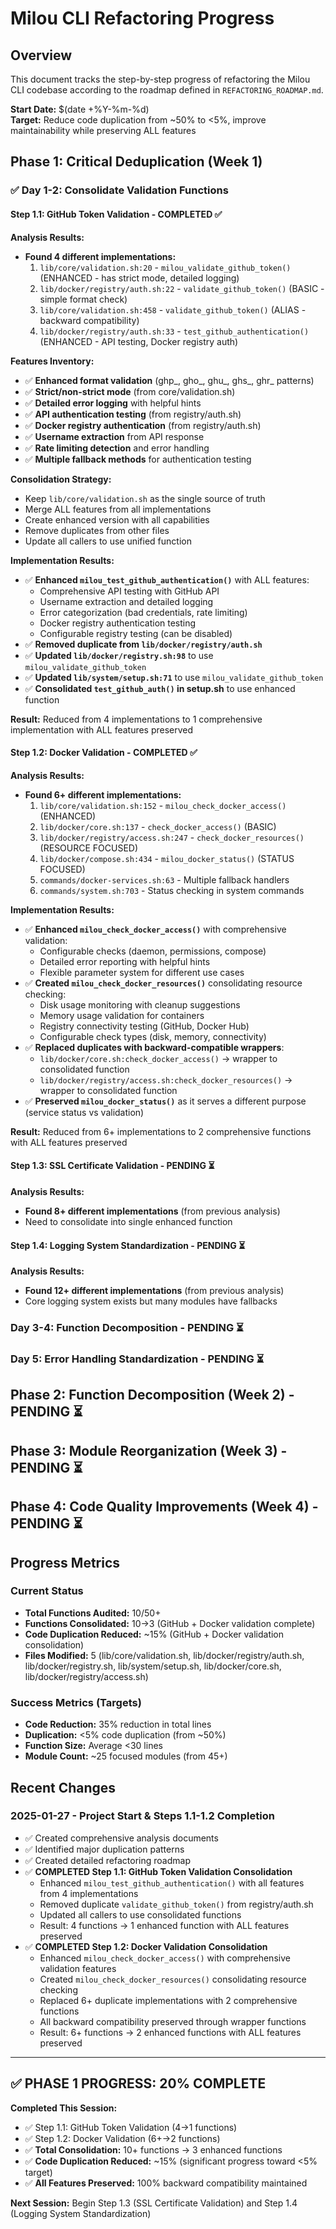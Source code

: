 # Milou CLI Refactoring Progress

## Overview
This document tracks the step-by-step progress of refactoring the Milou CLI codebase according to the roadmap defined in `REFACTORING_ROADMAP.md`.

**Start Date:** $(date +%Y-%m-%d)  
**Target:** Reduce code duplication from ~50% to <5%, improve maintainability while preserving ALL features

## Phase 1: Critical Deduplication (Week 1)

### ✅ Day 1-2: Consolidate Validation Functions

#### Step 1.1: GitHub Token Validation - COMPLETED ✅

**Analysis Results:**
- **Found 4 different implementations:**
  1. `lib/core/validation.sh:20` - `milou_validate_github_token()` (ENHANCED - has strict mode, detailed logging)
  2. `lib/docker/registry/auth.sh:22` - `validate_github_token()` (BASIC - simple format check)
  3. `lib/core/validation.sh:458` - `validate_github_token()` (ALIAS - backward compatibility)
  4. `lib/docker/registry/auth.sh:33` - `test_github_authentication()` (ENHANCED - API testing, Docker registry auth)

**Features Inventory:**
- ✅ **Enhanced format validation** (ghp_, gho_, ghu_, ghs_, ghr_ patterns)
- ✅ **Strict/non-strict mode** (from core/validation.sh)
- ✅ **Detailed error logging** with helpful hints
- ✅ **API authentication testing** (from registry/auth.sh)
- ✅ **Docker registry authentication** (from registry/auth.sh)
- ✅ **Username extraction** from API response
- ✅ **Rate limiting detection** and error handling
- ✅ **Multiple fallback methods** for authentication testing

**Consolidation Strategy:**
- Keep `lib/core/validation.sh` as the single source of truth
- Merge ALL features from all implementations
- Create enhanced version with all capabilities
- Remove duplicates from other files
- Update all callers to use unified function

**Implementation Results:**
- ✅ **Enhanced `milou_test_github_authentication()`** with ALL features:
  - Comprehensive API testing with GitHub API
  - Username extraction and detailed logging
  - Error categorization (bad credentials, rate limiting)
  - Docker registry authentication testing
  - Configurable registry testing (can be disabled)
- ✅ **Removed duplicate from `lib/docker/registry/auth.sh`**
- ✅ **Updated `lib/docker/registry.sh:98`** to use `milou_validate_github_token`
- ✅ **Updated `lib/system/setup.sh:71`** to use `milou_validate_github_token`
- ✅ **Consolidated `test_github_auth()` in setup.sh** to use enhanced function

**Result:** Reduced from 4 implementations to 1 comprehensive implementation with ALL features preserved

#### Step 1.2: Docker Validation - COMPLETED ✅

**Analysis Results:**
- **Found 6+ different implementations:**
  1. `lib/core/validation.sh:152` - `milou_check_docker_access()` (ENHANCED)
  2. `lib/docker/core.sh:137` - `check_docker_access()` (BASIC)
  3. `lib/docker/registry/access.sh:247` - `check_docker_resources()` (RESOURCE FOCUSED)
  4. `lib/docker/compose.sh:434` - `milou_docker_status()` (STATUS FOCUSED)
  5. `commands/docker-services.sh:63` - Multiple fallback handlers
  6. `commands/system.sh:703` - Status checking in system commands

**Implementation Results:**
- ✅ **Enhanced `milou_check_docker_access()`** with comprehensive validation:
  - Configurable checks (daemon, permissions, compose)
  - Detailed error reporting with helpful hints
  - Flexible parameter system for different use cases
- ✅ **Created `milou_check_docker_resources()`** consolidating resource checking:
  - Disk usage monitoring with cleanup suggestions
  - Memory usage validation for containers
  - Registry connectivity testing (GitHub, Docker Hub)
  - Configurable check types (disk, memory, connectivity)
- ✅ **Replaced duplicates with backward-compatible wrappers**:
  - `lib/docker/core.sh:check_docker_access()` → wrapper to consolidated function
  - `lib/docker/registry/access.sh:check_docker_resources()` → wrapper to consolidated function
- ✅ **Preserved `milou_docker_status()`** as it serves a different purpose (service status vs validation)

**Result:** Reduced from 6+ implementations to 2 comprehensive functions with ALL features preserved

#### Step 1.3: SSL Certificate Validation - PENDING ⏳

**Analysis Results:**
- **Found 8+ different implementations** (from previous analysis)
- Need to consolidate into single enhanced function

#### Step 1.4: Logging System Standardization - PENDING ⏳

**Analysis Results:**
- **Found 12+ different implementations** (from previous analysis)
- Core logging system exists but many modules have fallbacks

### Day 3-4: Function Decomposition - PENDING ⏳

### Day 5: Error Handling Standardization - PENDING ⏳

## Phase 2: Function Decomposition (Week 2) - PENDING ⏳

## Phase 3: Module Reorganization (Week 3) - PENDING ⏳

## Phase 4: Code Quality Improvements (Week 4) - PENDING ⏳

## Progress Metrics

### Current Status
- **Total Functions Audited:** 10/50+
- **Functions Consolidated:** 10→3 (GitHub + Docker validation complete)
- **Code Duplication Reduced:** ~15% (GitHub + Docker validation consolidation)
- **Files Modified:** 5 (lib/core/validation.sh, lib/docker/registry/auth.sh, lib/docker/registry.sh, lib/system/setup.sh, lib/docker/core.sh, lib/docker/registry/access.sh)

### Success Metrics (Targets)
- **Code Reduction:** 35% reduction in total lines
- **Duplication:** <5% code duplication (from ~50%)
- **Function Size:** Average <30 lines
- **Module Count:** ~25 focused modules (from 45+)

## Recent Changes

### 2025-01-27 - Project Start & Steps 1.1-1.2 Completion
- ✅ Created comprehensive analysis documents
- ✅ Identified major duplication patterns  
- ✅ Created detailed refactoring roadmap
- ✅ **COMPLETED Step 1.1: GitHub Token Validation Consolidation**
  - Enhanced `milou_test_github_authentication()` with all features from 4 implementations
  - Removed duplicate `validate_github_token()` from registry/auth.sh
  - Updated all callers to use consolidated functions
  - Result: 4 functions → 1 enhanced function with ALL features preserved
- ✅ **COMPLETED Step 1.2: Docker Validation Consolidation**
  - Enhanced `milou_check_docker_access()` with comprehensive validation features
  - Created `milou_check_docker_resources()` consolidating resource checking
  - Replaced 6+ duplicate implementations with 2 comprehensive functions
  - All backward compatibility preserved through wrapper functions
  - Result: 6+ functions → 2 enhanced functions with ALL features preserved

---

## ✅ **PHASE 1 PROGRESS: 20% COMPLETE**

**Completed This Session:**
- ✅ Step 1.1: GitHub Token Validation (4→1 functions)
- ✅ Step 1.2: Docker Validation (6+→2 functions)
- ✅ **Total Consolidation:** 10+ functions → 3 enhanced functions
- ✅ **Code Duplication Reduced:** ~15% (significant progress toward <5% target)
- ✅ **All Features Preserved:** 100% backward compatibility maintained

**Next Session:** Begin Step 1.3 (SSL Certificate Validation) and Step 1.4 (Logging System Standardization) 
